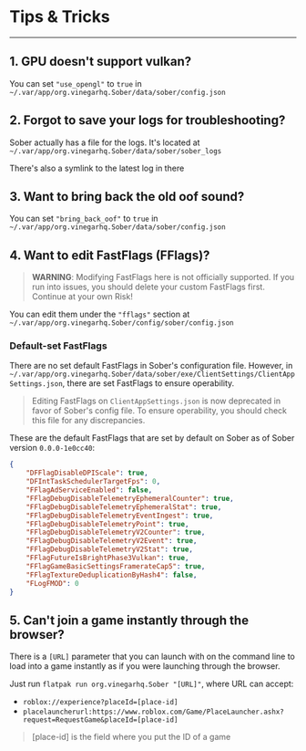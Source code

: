 # Tips & Tricks
---

## 1. GPU doesn't support vulkan?
You can set `"use_opengl"` to `true` in `~/.var/app/org.vinegarhq.Sober/data/sober/config.json`

## 2. Forgot to save your logs for troubleshooting?
Sober actually has a file for the logs. It's located at  `~/.var/app/org.vinegarhq.Sober/data/sober/sober_logs`

There's also a symlink to the latest log in there

## 3. Want to bring back the old oof sound? 
You can set `"bring_back_oof"` to `true` in `~/.var/app/org.vinegarhq.Sober/data/sober/config.json`

## 4. Want to edit FastFlags (FFlags)?

> **WARNING**: Modifying FastFlags here is not officially supported. If you run into issues, you should delete your custom FastFlags first. Continue at your own Risk!

You can edit them under the `"fflags"` section at `~/.var/app/org.vinegarhq.Sober/config/sober/config.json`

### Default-set FastFlags
There are no set default FastFlags in Sober's configuration file. However, in `~/.var/app/org.vinegarhq.Sober/data/sober/exe/ClientSettings/ClientAppSettings.json`, there are set FastFlags to ensure operability.

> Editing FastFlags on `ClientAppSettings.json` is now deprecated in favor of Sober's config file. To ensure operability, you should check this file for any discrepancies.

These are the default FastFlags that are set by default on Sober as of Sober version `0.0.0-1e0cc40`:

``` json
{
    "DFFlagDisableDPIScale": true,
    "DFIntTaskSchedulerTargetFps": 0,
    "FFlagAdServiceEnabled": false,
    "FFlagDebugDisableTelemetryEphemeralCounter": true,
    "FFlagDebugDisableTelemetryEphemeralStat": true,
    "FFlagDebugDisableTelemetryEventIngest": true,
    "FFlagDebugDisableTelemetryPoint": true,
    "FFlagDebugDisableTelemetryV2Counter": true,
    "FFlagDebugDisableTelemetryV2Event": true,
    "FFlagDebugDisableTelemetryV2Stat": true,
    "FFlagFutureIsBrightPhase3Vulkan": true,
    "FFlagGameBasicSettingsFramerateCap5": true,
    "FFlagTextureDeduplicationByHash4": false,
    "FLogFMOD": 0
}
```

## 5. Can't join a game instantly through the browser?
There is a `[URL]` parameter that you can launch with on the command line to load into a game instantly as if you were launching through the browser.

Just run `flatpak run org.vinegarhq.Sober "[URL]"`, where URL can accept:
- `roblox://experience?placeId=[place-id]`
- `placelauncherurl:https://www.roblox.com/Game/PlaceLauncher.ashx?request=RequestGame&placeId=[place-id]`

> [place-id] is the field where you put the ID of a game
